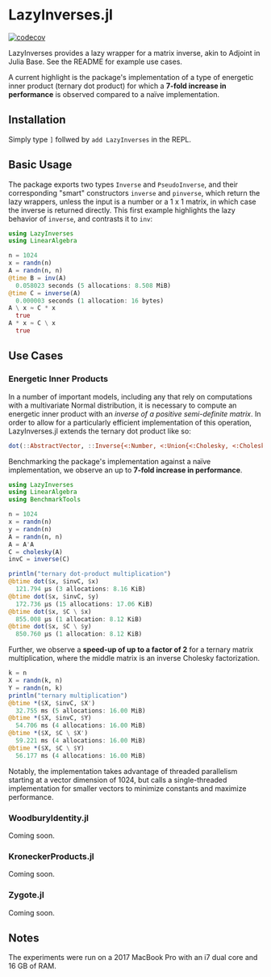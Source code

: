# LazyInverses.jl
[![codecov](https://codecov.io/gh/SebastianAment/LazyInverses.jl/branch/main/graph/badge.svg?token=6OW6Q25C60)](https://codecov.io/gh/SebastianAment/LazyInverses.jl)

LazyInverses provides a lazy wrapper for a matrix inverse, akin to Adjoint in Julia Base.
See the README for example use cases.

A current highlight is
the package's implementation of a type of energetic inner product (ternary dot product)
for which a **7-fold increase in performance** is observed compared to a naïve implementation.

## Installation

Simply type `]` follwed by `add LazyInverses` in the REPL.

## Basic Usage

The package exports two types `Inverse` and `PseudoInverse`,
and their corresponding "smart" constructors `inverse` and `pinverse`, which
return the lazy wrappers, unless the input is a number or a 1 x 1 matrix, in which case the inverse is returned directly.
This first example highlights the lazy behavior of `inverse`, and contrasts it to `inv`:
```julia
using LazyInverses
using LinearAlgebra

n = 1024
x = randn(n)
A = randn(n, n)
@time B = inv(A)
  0.058023 seconds (5 allocations: 8.508 MiB)
@time C = inverse(A)
  0.000003 seconds (1 allocation: 16 bytes)
A \ x ≈ C * x
  true
A * x ≈ C \ x
  true
```

## Use Cases

### Energetic Inner Products
In a number of important models, including any that rely on computations with a multivariate Normal distribution,
it is necessary to compute an energetic inner product with an *inverse of a positive semi-definite matrix*.
In order to allow for a particularly efficient implementation of this operation,
LazyInverses.jl extends the ternary dot product like so:
```julia
dot(::AbstractVector, ::Inverse{<:Number, <:Union{<:Cholesky, <:CholeskyPivoted}}, ::AbstractVector)
```
Benchmarking the package's implementation against a naïve implementation,
we observe an up to **7-fold increase in performance**.
```julia
using LazyInverses
using LinearAlgebra
using BenchmarkTools

n = 1024
x = randn(n)
y = randn(n)
A = randn(n, n)
A = A'A
C = cholesky(A)
invC = inverse(C)

println("ternary dot-product multiplication")
@btime dot($x, $invC, $x)
  121.794 μs (3 allocations: 8.16 KiB)
@btime dot($x, $invC, $y)
  172.736 μs (15 allocations: 17.06 KiB)
@btime dot($x, $C \ $x)
  855.008 μs (1 allocation: 8.12 KiB)
@btime dot($x, $C \ $y)
  850.760 μs (1 allocation: 8.12 KiB)
```

Further, we observe a **speed-up of up to a factor of 2** for a ternary matrix multiplication,
where the middle matrix is an inverse Cholesky factorization.
```julia
k = n
X = randn(k, n)
Y = randn(n, k)
println("ternary multiplication")
@btime *($X, $invC, $X')
  32.755 ms (5 allocations: 16.00 MiB)
@btime *($X, $invC, $Y)
  54.706 ms (4 allocations: 16.00 MiB)
@btime *($X, $C \ $X')
  59.221 ms (4 allocations: 16.00 MiB)
@btime *($X, $C \ $Y)
  56.177 ms (4 allocations: 16.00 MiB)
```
Notably, the implementation takes advantage of threaded parallelism starting at a vector dimension of 1024,
but calls a single-threaded implementation for smaller vectors to minimize constants and maximize performance.

### WoodburyIdentity.jl
Coming soon.

### KroneckerProducts.jl
Coming soon.

### Zygote.jl
Coming soon.

## Notes
The experiments were run on a 2017 MacBook Pro with an i7 dual core and 16 GB of RAM.

